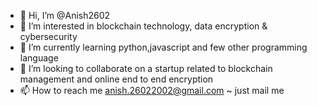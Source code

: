 - 👋 Hi, I’m @Anish2602
- 👀 I’m interested in blockchain technology, data encryption & cybersecurity
- 🌱 I’m currently learning python,javascript and few other programming language
- 💞️ I’m looking to collaborate on a startup related to blockchain management and online end to end encryption
- 📫 How to reach me anish.26022002@gmail.com ~ just mail me

<!---
Anish2602/Anish2602 is a ✨ special ✨ repository because its `README.md` (this file) appears on your GitHub profile.
You can click the Preview link to take a look at your changes.
--->
